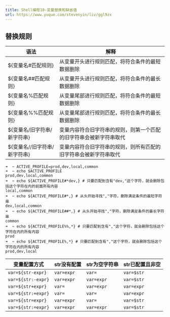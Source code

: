 ```yaml
---
title: Shell编程10-变量替换和缺省值
url: https://www.yuque.com/stevenyin/liv/ggl9zx
---
```


<a name="bSPXF"></a>

## 替换规则

| 语法 | 解释 |
| --- | --- |
| ${变量名#匹配规则} | 从变量开头进行规则匹配，将符合条件的最短数据删除 |
| ${变量名##匹配规则} | 从变量开头进行规则匹配，将符合条件的最长数据删除 |
| ${变量名%匹配规则} | 从变量尾部进行规则匹配，将符合条件的最短数据删除 |
| ${变量名%%匹配规则} | 从变量尾部进行规则匹配，将符合条件的最长数据删除 |
| ${变量名/旧字符串/新字符串} | 变量内容符合旧字符串的规则，则第一个匹配的旧字符串会被新字符串取代 |
| ${变量名//旧字符串/新字符串} | 变量内容符合旧字符串的规则，则所有匹配的旧字符串会被新字符串取代 |

```shell
➜  ~ ACTIVE_PROFILE=prod,dev,local,common
➜  ~ echo $ACTIVE_PROFILE
prod,dev,local,common
➜  ~ echo ${ACTIVE_PROFILE#*dev,} # 只要匹配到含有"dev,"这个字符，就会删除包括这个字符在内的前面所有内容
local,common
➜  ~ echo ${ACTIVE_PROFILE#*,} # 从头开始寻找","字符，删除满足条件的最短字符串
dev,local,common
➜  ~ echo ${ACTIVE_PROFILE##*,} # 从头开始寻找","字符，删除满足条件的最长字符串
common
➜  ~ echo ${ACTIVE_PROFILE%%,*} # 只要匹配到含有","这个字符，就会删除包括这个字符在内的所有内容
prod
➜  ~ echo ${ACTIVE_PROFILE%,*} # 只要匹配到含有","这个字符，就会删除包括这个字符在内的所有内容
prod,dev,local
```

| 变量配置方式 | str没有配置 | str为空字符串 | str已配置且非空 |
| --- | --- | --- | --- |
| `var=${str-expr}` | `var=expr` | `var=` | `var=$str` |
| `var=${str:-expr}` | `var=expr` | `var=expr` | `var=$str` |
| `var=${str+expr}` | `var=` | `var=expr` | `var=expr` |
| `var=${str:+expr}` | `var=` | `var=` | `var=expr` |
| `var=${str=expr}` | `var=expr` | `var=` | `var=$str` |
| `var=${str:=expr}` | `var=expr` | `var=expr` | `var=$str` |
